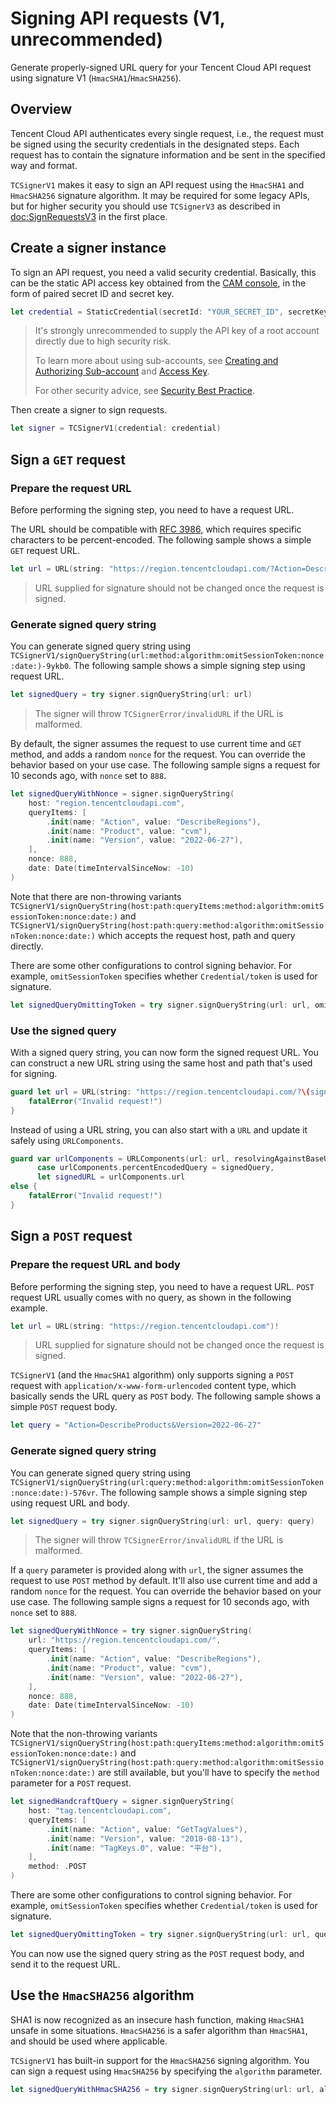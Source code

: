 # Signing API requests (V1, unrecommended)

Generate properly-signed URL query for your Tencent Cloud API request using signature V1 (`HmacSHA1`/`HmacSHA256`).

## Overview

Tencent Cloud API authenticates every single request, i.e., the request must be signed using the security credentials in the designated steps. Each request has to contain the signature information and be sent in the specified way and format.

``TCSignerV1`` makes it easy to sign an API request using the `HmacSHA1` and `HmacSHA256` signature algorithm. It may be required for some legacy APIs, but for higher security you should use ``TCSignerV3`` as described in <doc:SignRequestsV3> in the first place.

## Create a signer instance

To sign an API request, you need a valid security credential. Basically, this can be the static API access key obtained from the [CAM console](https://console.tencentcloud.com/cam/capi), in the form of paired secret ID and secret key.

```swift
let credential = StaticCredential(secretId: "YOUR_SECRET_ID", secretKey: "YOUR_SECRET_KEY")
```

> It's strongly unrecommended to supply the API key of a root account directly due to high security risk.
>
> To learn more about using sub-accounts, see [Creating and Authorizing Sub-account](https://www.tencentcloud.com/document/product/598/40985) and [Access Key](https://www.tencentcloud.com/document/product/598/32675).
>
> For other security advice, see [Security Best Practice](https://www.tencentcloud.com/document/product/598/10592).

Then create a signer to sign requests.

```swift
let signer = TCSignerV1(credential: credential)
```

## Sign a `GET` request

### Prepare the request URL

Before performing the signing step, you need to have a request URL.

The URL should be compatible with [RFC 3986](https://www.rfc-editor.org/rfc/rfc3986), which requires specific characters to be percent-encoded. The following sample shows a simple `GET` request URL.

```swift
let url = URL(string: "https://region.tencentcloudapi.com/?Action=DescribeProducts&Version=2022-06-27")!
```

> URL supplied for signature should not be changed once the request is signed.

### Generate signed query string

You can generate signed query string using ``TCSignerV1/signQueryString(url:method:algorithm:omitSessionToken:nonce:date:)-9ykb0``. The following sample shows a simple signing step using request URL.

```swift
let signedQuery = try signer.signQueryString(url: url)
```

> The signer will throw ``TCSignerError/invalidURL`` if the URL is malformed.

By default, the signer assumes the request to use current time and `GET` method, and adds a random `nonce` for the request. You can override the behavior based on your use case. The following sample signs a request for 10 seconds ago, with `nonce` set to `888`.

```swift
let signedQueryWithNonce = signer.signQueryString(
    host: "region.tencentcloudapi.com",
    queryItems: [
        .init(name: "Action", value: "DescribeRegions"),
        .init(name: "Product", value: "cvm"),
        .init(name: "Version", value: "2022-06-27"),
    ],
    nonce: 888,
    date: Date(timeIntervalSinceNow: -10)
)
```

Note that there are non-throwing variants ``TCSignerV1/signQueryString(host:path:queryItems:method:algorithm:omitSessionToken:nonce:date:)`` and ``TCSignerV1/signQueryString(host:path:query:method:algorithm:omitSessionToken:nonce:date:)`` which accepts the request host, path and query directly.

There are some other configurations to control signing behavior. For example, `omitSessionToken` specifies whether ``Credential/token`` is used for signature.

```swift
let signedQueryOmittingToken = try signer.signQueryString(url: url, omitSessionToken: true)
```

### Use the signed query

With a signed query string, you can now form the signed request URL. You can construct a new URL string using the same host and path that's used for signing.

```swift
guard let url = URL(string: "https://region.tencentcloudapi.com/?\(signedQuery)") else {
    fatalError("Invalid request!")
}
```

Instead of using a URL string, you can also start with a `URL` and update it safely using `URLComponents`.

```swift
guard var urlComponents = URLComponents(url: url, resolvingAgainstBaseURL: false),
      case urlComponents.percentEncodedQuery = signedQuery,
      let signedURL = urlComponents.url
else {
    fatalError("Invalid request!")
}
```

## Sign a `POST` request

### Prepare the request URL and body

Before performing the signing step, you need to have a request URL. `POST` request URL usually comes with no query, as shown in the following example.

```swift
let url = URL(string: "https://region.tencentcloudapi.com")!
```

> URL supplied for signature should not be changed once the request is signed.

``TCSignerV1`` (and the `HmacSHA1` algorithm) only supports signing a `POST` request with `application/x-www-form-urlencoded` content type, which basically sends the URL query as `POST` body. The following sample shows a simple `POST` request body.

```swift
let query = "Action=DescribeProducts&Version=2022-06-27"
```

### Generate signed query string

You can generate signed query string using ``TCSignerV1/signQueryString(url:query:method:algorithm:omitSessionToken:nonce:date:)-576vr``. The following sample shows a simple signing step using request URL and body.

```swift
let signedQuery = try signer.signQueryString(url: url, query: query)
```

> The signer will throw ``TCSignerError/invalidURL`` if the URL is malformed.

If a `query` parameter is provided along with `url`, the signer assumes the request to use `POST` method by default. It'll also use current time and add a random `nonce` for the request. You can override the behavior based on your use case. The following sample signs a request for 10 seconds ago, with `nonce` set to `888`.

```swift
let signedQueryWithNonce = try signer.signQueryString(
    url: "https://region.tencentcloudapi.com/",
    queryItems: [
        .init(name: "Action", value: "DescribeRegions"),
        .init(name: "Product", value: "cvm"),
        .init(name: "Version", value: "2022-06-27"),
    ],
    nonce: 888,
    date: Date(timeIntervalSinceNow: -10)
)
```

Note that the non-throwing variants ``TCSignerV1/signQueryString(host:path:queryItems:method:algorithm:omitSessionToken:nonce:date:)`` and ``TCSignerV1/signQueryString(host:path:query:method:algorithm:omitSessionToken:nonce:date:)`` are still available, but you'll have to specify the `method` parameter for a `POST` request.

```swift
let signedHandcraftQuery = signer.signQueryString(
    host: "tag.tencentcloudapi.com",
    queryItems: [
        .init(name: "Action", value: "GetTagValues"),
        .init(name: "Version", value: "2018-08-13"),
        .init(name: "TagKeys.0", value: "平台"),
    ],
    method: .POST
)
```

There are some other configurations to control signing behavior. For example, `omitSessionToken` specifies whether ``Credential/token`` is used for signature.

```swift
let signedQueryOmittingToken = try signer.signQueryString(url: url, query: query, omitSessionToken: true)
```

You can now use the signed query string as the `POST` request body, and send it to the request URL.

## Use the `HmacSHA256` algorithm

SHA1 is now recognized as an insecure hash function, making `HmacSHA1` unsafe in some situations. `HmacSHA256` is a safer algorithm than `HmacSHA1`, and should be used where applicable.

``TCSignerV1`` has built-in support for the `HmacSHA256` signing algorithm. You can sign a request using `HmacSHA256` by specifying the `algorithm` parameter.

```swift
let signedQueryWithHmacSHA256 = try signer.signQueryString(url: url, algorithm: .hmacSHA256)
```
